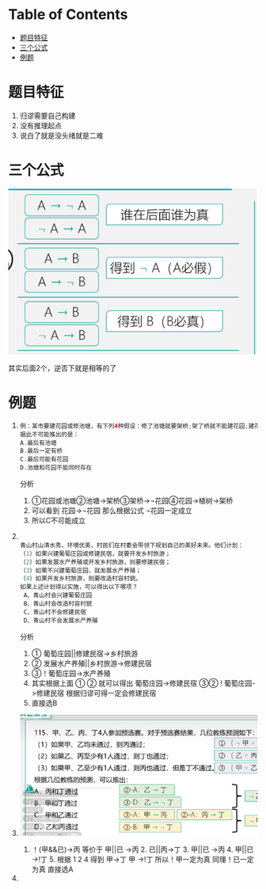 # Table of Contents

* [题目特征](#题目特征)
* [三个公式](#三个公式)
* [例题](#例题)




# 题目特征

1. 归谬需要自己构建
2. 没有推理起点
3. 说白了就是没头绪就是二难

# 三个公式

![image-20231128215101349](.images/image-20231128215101349.png)

其实后面2个，逆否下就是相等的了

# 例题

1. ```java
   例：某市要建花园或修池塘，有下列4种假设：修了池塘就要架桥;架了桥就不能建花园;建花园必须植树;植树必须架桥。
   据此不可能推出的是：
   A.最后有池塘
   B.最后一定有桥
   C.最后可能有花园
   D.池塘和花园不能同时存在
   ```

   分析

   1. ①花园或池塘②池塘→架桥③架桥→¬花园④花园→植树→架桥
   2. 可以看到  花园→¬花园 那么根据公式  ¬花园一定成立
   3. 所以C不可能成立

2. ```java
   
   青山村山清水秀，环境优美，村民们在村委会带领下规划自己的美好未来。他们计划：
   （1）如果兴建葡萄庄园或修建民宿，就要开发乡村旅游；
   （2）如果发展水产养殖或开发乡村旅游，则要修建民宿；
   （3）如果不兴建葡萄庄园，就发展水产养殖；
   （4）如果开发乡村旅游，则要改造村容村貌。
   如果上述计划得以实施，可以得出以下哪项？
    A、青山村会兴建葡萄庄园
    B、青山村会改造村容村貌
    C、青山村不会修建民宿
    D、青山村不会发展水产养殖
   ```

   分析

   1.  ①  葡萄庄园||修建民宿->乡村旅游
   2. ② 发展水产养殖||乡村旅游->修建民宿
   3. ③！葡萄庄园->水产养殖
   4. 其实根据上面 ①  ② 就可以得出  葡萄庄园->修建民宿    ③②  ! 葡萄庄园->修建民宿 根据归谬可得一定会修建民宿
   5. 直接选B

3. ![image-20231128224716391](.images/image-20231128224716391.png)

   	  1. ！(甲&&已)->丙 等价于 甲||已 ->丙
      	  2.  已||丙->丁
      	  3. 甲||已 ->丙
      	  4. 甲||已 ->!丁
      	  5. 根据 1 2 4 得到   甲->丁  甲 ->!丁 所以！甲一定为真 同理！已一定为真 直接选A

4. 
